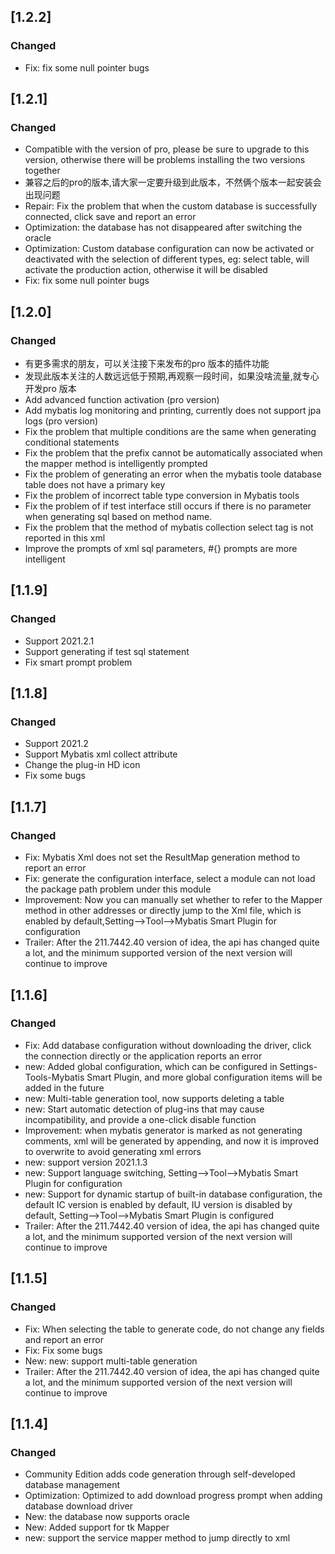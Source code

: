 ## [1.2.2]
### Changed
- Fix: fix some null pointer bugs

## [1.2.1]
### Changed
 - Compatible with the version of pro, please be sure to upgrade to this version, otherwise there will be problems installing the two versions together
 - 兼容之后的pro的版本,请大家一定要升级到此版本，不然俩个版本一起安装会出现问题
 - Repair: Fix the problem that when the custom database is successfully connected, click save and report an error
 - Optimization: the database has not disappeared after switching the oracle
 - Optimization: Custom database configuration can now be activated or deactivated with the selection of different types,
  eg: select table, will activate the production action, otherwise it will be disabled
 - Fix: fix some null pointer bugs
## [1.2.0]
### Changed
- 有更多需求的朋友，可以关注接下来发布的pro 版本的插件功能
- 发现此版本关注的人数远远低于预期,再观察一段时间，如果没啥流量,就专心开发pro 版本
- Add advanced function activation (pro version)
- Add mybatis log monitoring and printing, currently does not support jpa logs (pro version)
- Fix the problem that multiple conditions are the same when generating conditional statements
- Fix the problem that the prefix cannot be automatically associated when the mapper method is intelligently prompted
- Fix the problem of generating an error when the mybatis toole database table does not have a primary key
- Fix the problem of incorrect table type conversion in Mybatis tools
- Fix the problem of if test interface still occurs if there is no parameter when generating sql based on method name.
- Fix the problem that the method of mybatis collection select tag is not reported in this xml
- Improve the prompts of xml sql parameters, #{} prompts are more intelligent
## [1.1.9]
### Changed
- Support 2021.2.1
- Support generating if test sql statement
- Fix smart prompt problem


## [1.1.8]
### Changed
-  Support 2021.2
-  Support Mybatis xml collect attribute
-  Change the plug-in HD icon
-  Fix some bugs

## [1.1.7]

### Changed

- Fix: Mybatis Xml does not set the ResultMap generation method to report an error
- Fix: generate the configuration interface, select a module can not load the package path problem under this module
- Improvement: Now you can manually set whether to refer to the Mapper method in other addresses or directly jump to the
  Xml file, which is enabled by default,Setting-->Tool-->Mybatis Smart Plugin for configuration
- Trailer: After the 211.7442.40 version of idea, the api has changed quite a lot, and the minimum supported version of
  the next version will continue to improve

## [1.1.6]

### Changed

- Fix: Add database configuration without downloading the driver, click the connection directly or the application
  reports an error
- new: Added global configuration, which can be configured in Settings-Tools-Mybatis Smart Plugin, and more global
  configuration items will be added in the future
- new: Multi-table generation tool, now supports deleting a table
- new: Start automatic detection of plug-ins that may cause incompatibility, and provide a one-click disable function
- Improvement: when mybatis generator is marked as not generating comments, xml will be generated by appending, and now
  it is improved to overwrite to avoid generating xml errors
- new: support version 2021.1.3
- new: Support language switching, Setting-->Tool-->Mybatis Smart Plugin for configuration
- new: Support for dynamic startup of built-in database configuration, the default IC version is enabled by default, IU
  version is disabled by default, Setting-->Tool-->Mybatis Smart Plugin is configured
- Trailer: After the 211.7442.40 version of idea, the api has changed quite a lot, and the minimum supported version of
  the next version will continue to improve

## [1.1.5]

### Changed

- Fix: When selecting the table to generate code, do not change any fields and report an error
- Fix: Fix some bugs
- New: new: support multi-table generation
- Trailer: After the 211.7442.40 version of idea, the api has changed quite a lot, and the minimum supported version of
  the next version will continue to improve

## [1.1.4]

### Changed

- Community Edition adds code generation through self-developed database management
- Optimization: Optimized to add download progress prompt when adding database download driver
- New: the database now supports oracle
- New: Added support for tk Mapper
- new: support the service mapper method to jump directly to xml


